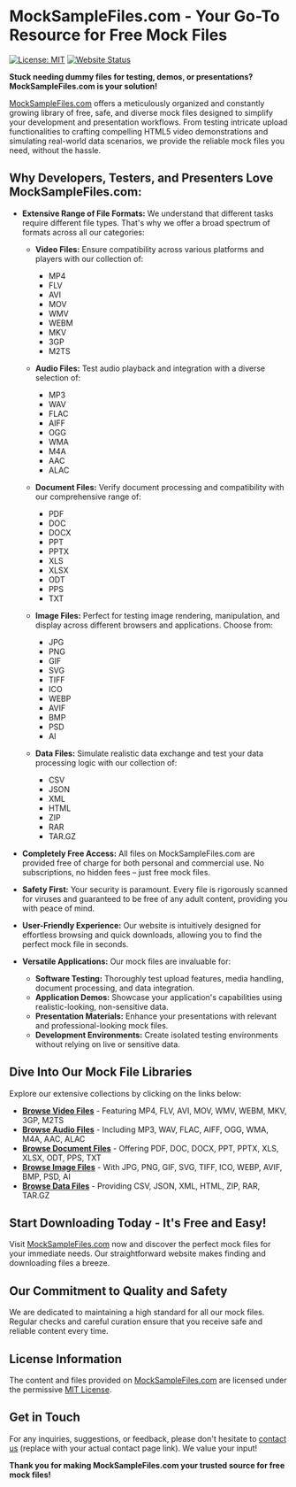 # MockSampleFiles.com - Your Go-To Resource for Free Mock Files

[![License: MIT](https://img.shields.io/badge/License-MIT-yellow.svg)](https://opensource.org/licenses/MIT)
[![Website Status](https://img.shields.io/website/http/mocksample.com.svg?down_color=red&up_color=green)](https://mocksample.com)

**Stuck needing dummy files for testing, demos, or presentations? MockSampleFiles.com is your solution!**

[MockSampleFiles.com](https://mocksample.com) offers a meticulously organized and constantly growing library of free, safe, and diverse mock files designed to simplify your development and presentation workflows. From testing intricate upload functionalities to crafting compelling HTML5 video demonstrations and simulating real-world data scenarios, we provide the reliable mock files you need, without the hassle.

## Why Developers, Testers, and Presenters Love MockSampleFiles.com:

* **Extensive Range of File Formats:** We understand that different tasks require different file types. That's why we offer a broad spectrum of formats across all our categories:

    * **Video Files:** Ensure compatibility across various platforms and players with our collection of:
        * MP4
        * FLV
        * AVI
        * MOV
        * WMV
        * WEBM
        * MKV
        * 3GP
        * M2TS

    * **Audio Files:** Test audio playback and integration with a diverse selection of:
        * MP3
        * WAV
        * FLAC
        * AIFF
        * OGG
        * WMA
        * M4A
        * AAC
        * ALAC

    * **Document Files:** Verify document processing and compatibility with our comprehensive range of:
        * PDF
        * DOC
        * DOCX
        * PPT
        * PPTX
        * XLS
        * XLSX
        * ODT
        * PPS
        * TXT

    * **Image Files:** Perfect for testing image rendering, manipulation, and display across different browsers and applications. Choose from:
        * JPG
        * PNG
        * GIF
        * SVG
        * TIFF
        * ICO
        * WEBP
        * AVIF
        * BMP
        * PSD
        * AI

    * **Data Files:** Simulate realistic data exchange and test your data processing logic with our collection of:
        * CSV
        * JSON
        * XML
        * HTML
        * ZIP
        * RAR
        * TAR.GZ

* **Completely Free Access:** All files on MockSampleFiles.com are provided free of charge for both personal and commercial use. No subscriptions, no hidden fees – just free mock files.

* **Safety First:** Your security is paramount. Every file is rigorously scanned for viruses and guaranteed to be free of any adult content, providing you with peace of mind.

* **User-Friendly Experience:** Our website is intuitively designed for effortless browsing and quick downloads, allowing you to find the perfect mock file in seconds.

* **Versatile Applications:** Our mock files are invaluable for:
    * **Software Testing:** Thoroughly test upload features, media handling, document processing, and data integration.
    * **Application Demos:** Showcase your application's capabilities using realistic-looking, non-sensitive data.
    * **Presentation Materials:** Enhance your presentations with relevant and professional-looking mock files.
    * **Development Environments:** Create isolated testing environments without relying on live or sensitive data.

## Dive Into Our Mock File Libraries

Explore our extensive collections by clicking on the links below:

* **[Browse Video Files](https://www.mocksample.com/sample-video-files)** - Featuring MP4, FLV, AVI, MOV, WMV, WEBM, MKV, 3GP, M2TS
* **[Browse Audio Files](https://www.mocksample.com/sample-audio-files)** - Including MP3, WAV, FLAC, AIFF, OGG, WMA, M4A, AAC, ALAC
* **[Browse Document Files](https://www.mocksample.com/sample-document-files)** - Offering PDF, DOC, DOCX, PPT, PPTX, XLS, XLSX, ODT, PPS, TXT
* **[Browse Image Files](https://www.mocksample.com/sample-image-files)** - With JPG, PNG, GIF, SVG, TIFF, ICO, WEBP, AVIF, BMP, PSD, AI
* **[Browse Data Files](https://www.mocksample.com/sample-data-files)** - Providing CSV, JSON, XML, HTML, ZIP, RAR, TAR.GZ

## Start Downloading Today - It's Free and Easy!

Visit [MockSampleFiles.com](https://mocksample.com) now and discover the perfect mock files for your immediate needs. Our straightforward website makes finding and downloading files a breeze.

## Our Commitment to Quality and Safety

We are dedicated to maintaining a high standard for all our mock files. Regular checks and careful curation ensure that you receive safe and reliable content every time.

## License Information

The content and files provided on [MockSampleFiles.com](https://mocksample.com) are licensed under the permissive [MIT License](https://opensource.org/licenses/MIT).

## Get in Touch

For any inquiries, suggestions, or feedback, please don't hesitate to [contact us](https://mocksample.com/contact) (replace with your actual contact page link). We value your input!

**Thank you for making MockSampleFiles.com your trusted source for free mock files!**